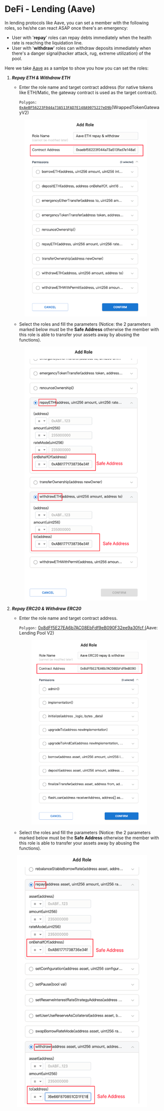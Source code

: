 # DeFi - Lending (Aave)

In lending protocols like Aave, you can set a member with the following roles, so he/she can react ASAP once there's an emergency:

* User with '**repay**' roles can repay debts immediately when the health rate is reaching the liquidation line.
* User with '**withdraw**' roles can withdraw deposits immediately when there's a danger signal(hacker attack, rug, extreme utilization) of the pool.&#x20;

Here we take [Aave](https://app.aave.com/) as a samlpe to show you how you can set the roles:

1.  _**Repay ETH & Withdraw ETH**_&#x20;

    *   Enter the role name and target contract address (for native tokens like ETH/Matic, the gateway contract is used as the target contract).

        `Polygon:` [`0xAeBF56223F044a73A513FAD7E148A9075227eD9b`](https://polygonscan.com/address/0xAeBF56223F044a73A513FAD7E148A9075227eD9b)(WrappedTokenGatewayV2)

    <figure><img src="../../../.gitbook/assets/image (1) (4).png" alt=""><figcaption></figcaption></figure>

    * Select the roles and fill the parameters (Notice: the 2 parameters marked below must be the **Safe Address** otherwise the member with this role is able to transfer your assets away by abusing the functions).

    <figure><img src="../../../.gitbook/assets/image (1) (4) (1).png" alt=""><figcaption></figcaption></figure>
2. _**Repay ERC20 & Withdraw ERC20**_
   *   Enter the role name and target contract address.

       `Polygon:` [0x8dFf5E27EA6b7AC08EbFdf9eB090F32ee9a30fcf (](https://polygonscan.com/address/0x8dFf5E27EA6b7AC08EbFdf9eB090F32ee9a30fcf)Aave: Lending Pool V2)



       <figure><img src="../../../.gitbook/assets/image (36).png" alt=""><figcaption></figcaption></figure>


   * Select the roles and fill the parameters (Notice: the 2 parameters marked below must be the **Safe Address** otherwise the member with this role is able to transfer your assets away by abusing the functions).

<figure><img src="../../../.gitbook/assets/image (8).png" alt=""><figcaption></figcaption></figure>
